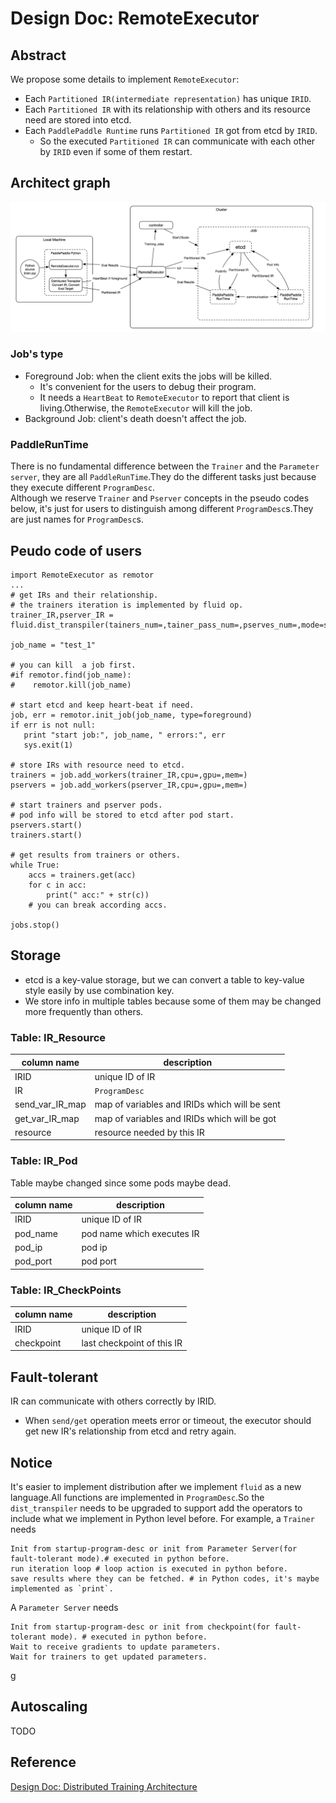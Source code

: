 # Design Doc: RemoteExecutor
## Abstract
We propose some details to implement `RemoteExecutor`:

- Each `Partitioned IR(intermediate representation)` has unique `IRID`.
- Each `Partitioned IR` with its relationship with others and its resource need are stored into etcd.
- Each `PaddlePaddle Runtime` runs `Partitioned IR` got from etcd by `IRID`. 
  - So the executed `Partitioned IR` can communicate with each other by `IRID` even if some of them restart.

## Architect graph
<div style="align: center">
<img src="src/remote_executor2.png" width="700" align=center/>
</div>

### Job's type
- Foreground Job: when the client exits the jobs will be killed.
    -  It's convenient for the users to debug their program.
    -  It needs a `HeartBeat` to `RemoteExecutor` to report that client is living.Otherwise, the `RemoteExecutor` will kill the job.
- Background Job: client's death doesn't affect the job.

### PaddleRunTime
There is no fundamental difference between the `Trainer` and the `Parameter server`, they are all `PaddleRunTime`.They do the different tasks just because they execute different `ProgramDesc`.  
Although we reserve `Trainer` and `Pserver` concepts in the pseudo codes below, it's just for users to distinguish among different `ProgramDesc`s.They are just names for `ProgramDesc`s.

## Peudo code of users
```
import RemoteExecutor as remotor
...
# get IRs and their relationship.
# the trainers iteration is implemented by fluid op.
trainer_IR,pserver_IR = fluid.dist_transpiler(tainers_num=,tainer_pass_num=,pserves_num=,mode=sync)

job_name = "test_1"

# you can kill  a job first.
#if remotor.find(job_name):
#    remotor.kill(job_name)

# start etcd and keep heart-beat if need.
job, err = remotor.init_job(job_name, type=foreground)
if err is not null:
   print "start job:", job_name, " errors:", err
   sys.exit(1)
   
# store IRs with resource need to etcd.
trainers = job.add_workers(trainer_IR,cpu=,gpu=,mem=)
pservers = job.add_workers(pserver_IR,cpu=,gpu=,mem=)

# start trainers and pserver pods.
# pod info will be stored to etcd after pod start.
pservers.start()
trainers.start()

# get results from trainers or others.
while True:
    accs = trainers.get(acc)
    for c in acc:
        print(" acc:" + str(c))
    # you can break according accs.

jobs.stop()
```


## Storage 
- etcd is a key-value storage, but we can convert a table to key-value style easily by use combination key.
- We store info in multiple tables because some of them may be changed more frequently than others.

### Table: IR_Resource

| column name | description|
|----------|-------------|
| IRID |  unique ID of IR    |
| IR| `ProgramDesc`    |
| send_var_IR_map|map of variables and IRIDs which will be sent |
| get_var_IR_map|map of variables and IRIDs which will be got|
|resource|resource needed by this IR|

### Table: IR_Pod
Table maybe changed since some pods maybe dead.

| column name | description|
|----------|-------------|
|IRID|unique ID of IR|
|pod_name|pod name which executes IR|
|pod_ip|pod ip|
|pod_port|pod port|

### Table: IR_CheckPoints
| column name | description|
|----------|-------------|
|IRID|unique ID of IR|
|checkpoint|last checkpoint of this IR|


## Fault-tolerant
IR can communicate with others correctly by IRID.

-  When `send/get` operation meets error or timeout, the executor should get new IR's relationship from etcd and retry again.

## Notice
It's easier to implement distribution after we implement `fluid` as a new language.All functions are implemented in `ProgramDesc`.So the `dist_transpiler` needs to be upgraded to support add the operators to include what we implement in Python level before.
For example, a `Trainer` needs
```
Init from startup-program-desc or init from Parameter Server(for fault-tolerant mode).# executed in python before.
run iteration loop # loop action is executed in python before.
save results where they can be fetched. # in Python codes, it's maybe implemented as `print`.
```

A `Parameter Server` needs
```
Init from startup-program-desc or init from checkpoint(for fault-tolerant mode). # executed in python before.
Wait to receive gradients to update parameters.
Wait for trainers to get updated parameters.
```
g
## Autoscaling
TODO

## Reference
[Design Doc: Distributed Training Architecture](https://github.com/PaddlePaddle/Paddle/blob/develop/doc/design/dist_refactor/distributed_architecture.md)
